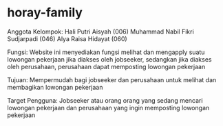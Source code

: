 # horay-family
Anggota Kelompok:
  Hali Putri Aisyah (006)
  Muhammad Nabil Fikri Sudjarpadi (046)
  Alya Raisa Hidayat (060)
  
Fungsi:
  Website ini menyediakan fungsi melihat dan mengapply suatu lowongan pekerjaan jika diakses oleh jobseeker, sedangkan jika diakses oleh perusahaan, perusahaan dapat memposting     lowongan pekerjaan
  
Tujuan:
  Mempermudah bagi jobseeker dan perusahaan untuk melihat dan membagikan lowongan pekerjaan
  
Target Pengguna:
  Jobseeker atau orang orang yang sedang mencari lowongan pekerjaan dan perusahaan yang ingin memposting lowongan pekerjaan
  

